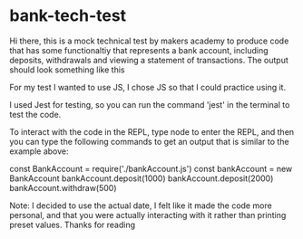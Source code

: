 # bank-tech-test
 
Hi there, this is a mock technical test by makers academy to produce code that has some functionaltiy that represents a bank account, including deposits, withdrawals and viewing a statement of transactions. The output should look something like this


<!-- Given a client makes a deposit of 1000 on 10-01-2023
And a deposit of 2000 on 13-01-2023
And a withdrawal of 500 on 14-01-2023
When she prints her bank statement
Then she would see

date || credit || debit || balance
14/01/2023 || || 500.00 || 2500.00
13/01/2023 || 2000.00 || || 3000.00
10/01/2023 || 1000.00 || || 1000.00  -->

For my test I wanted to use JS, I chose JS so that I could practice using it. 

I used Jest for testing, so you can run the command 'jest' in the terminal to test the code.

To interact with the code in the REPL, type node to enter the REPL, and then you can type the following commands to get an output that is similar to the example above:

const BankAccount = require('./bankAccount.js')
const bankAccount = new BankAccount
bankAccount.deposit(1000)
bankAccount.deposit(2000)
bankAccount.withdraw(500)

Note: I decided to use the actual date, I felt like it made the code more personal, and that you were actually interacting with it rather than printing preset values. Thanks for reading